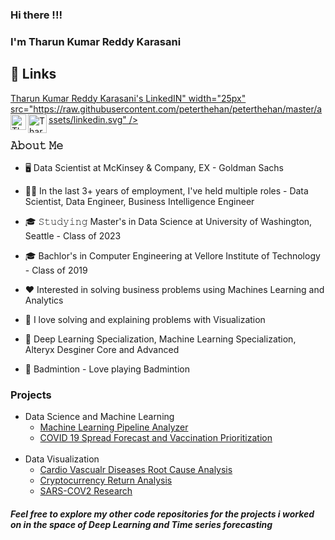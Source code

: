 ### Hi there !!!

### I'm Tharun Kumar Reddy Karasani


## 🔗 Links

<a href="https://www.linkedin.com/in/tharun-kumar-reddy-karasani-b94332114/">
  Tharun Kumar Reddy Karasani's LinkedIN" width="25px" src="https://raw.githubusercontent.com/peterthehan/peterthehan/master/assets/linkedin.svg" />
</a>
<a href="https://public.tableau.com/app/profile/tharun.kumar.reddy5213">
  <img align="left" alt="Tharun Kumar Reddy Karasani's Tableau" width="25px" src="https://github.com/TharunKumarReddy5/TharunKumarReddy5/blob/main/tableau.png" />
</a>
</a>
<a href="https://karasanitarunreddy.wixsite.com/my-site">
  <img align="left" alt="Tharun Kumar Reddy Karasani's Portfolio" width="30px" src="https://github.com/TharunKumarReddy5/TharunKumarReddy5/blob/main/portfolio.png" />
</a>
<br>

### 𝙰𝚋𝚘𝚞𝚝 𝙼𝚎

-   🖥 Data Scientist at McKinsey & Company, EX - Goldman Sachs

-   👨‍💼 In the last 3+ years of employment, I've held multiple roles - Data Scientist, Data Engineer, Business Intelligence Engineer

-   🎓 𝚂𝚝𝚞𝚍𝚢𝚒𝚗𝚐 Master's in Data Science at University of Washington, Seattle - Class of 2023

-   🎓 Bachlor's in Computer Engineering at Vellore Institute of Technology - Class of 2019

-   ❤️ Interested in solving business problems using Machines Learning and Analytics

-   💚 I love solving and explaining problems with Visualization

-   🥇 Deep Learning Specialization, Machine Learning Specialization, Alteryx Desginer Core and Advanced

-   🏸 Badmintion - Love playing Badmintion

### Projects

<ul>
  <li>Data Science and Machine Learning 
    <ul>
      <li>
        <a href="https://github.com/TharunKumarReddy5/ml-pipeline-analyzer">Machine Learning Pipeline Analyzer</a>
      </li>
      <li>
      <a href="https://github.com/TharunKumarReddy5/Covid19-Research">COVID 19 Spread Forecast and Vaccination Prioritization</a>
      </li>
    </ul>
  <br>
  <li> Data Visualization 
    <ul>
      <li>
        <a href="https://public.tableau.com/app/profile/tharun.kumar.reddy5213/viz/CVDDashboard/CardiovascularDiseases">Cardio Vascualr Diseases Root Cause Analysis</a>
      </li>
      <li>
        <a href="https://public.tableau.com/app/profile/tharun.kumar.reddy5213/viz/CryptocurrencyAnalysis_16456088456770/CryptocurrencyDashboard">Cryptocurrency Return Analysis</a>
      </li>
      <li>
        <a href="https://github.com/TharunKumarReddy5/Covid19-Research">SARS-COV2 Research</a>
      </li>
    </ul>
  </li>
</ul>

##### Feel free to explore my other code repositories for the projects i worked on in the space of Deep Learning and Time series forecasting
